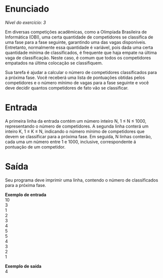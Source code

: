 # Enunciado
*Nível do exercício: 3*

Em diversas competições acadêmicas, como a Olimpíada Brasileira de Informática (OBI), uma certa quantidade de competidores se classifica de uma fase para a fase seguinte, garantindo uma das vagas disponíveis. Entretanto, normalmente essa quantidade é variável, pois dada uma certa quantidade mínima de classificados, é frequente que haja empate na última vaga de classificação. Neste caso, é comum que todos os competidores empatados na última colocação se classifiquem.

Sua tarefa é ajudar a calcular o número de competidores classificados para a próxima fase. Você receberá uma lista de pontuações obtidas pelos competidores e o número mínimo de vagas para a fase seguinte e você deve decidir quantos competidores de fato vão se classificar.

# Entrada
A primeira linha da entrada contém um número inteiro N, 1 ≤ N ≤ 1000, representando o número de competidores. A segunda linha conterá um inteiro K, 1 ≤ K ≤ N, indicando o número mínimo de competidores que devem se classificar para a próxima fase. Em seguida, N linhas conterão, cada uma um número entre 1 e 1000, inclusive, correspondente á pontuação de um competidor.

# Saída
Seu programa deve imprimir uma linha, contendo o número de classificados para a próxima fase.


**Exemplo de entrada**  
10  
3   
1   
2   
3   
4   
5   
5   
4   
3   
2   
1

**Exemplo de saída**  
4
